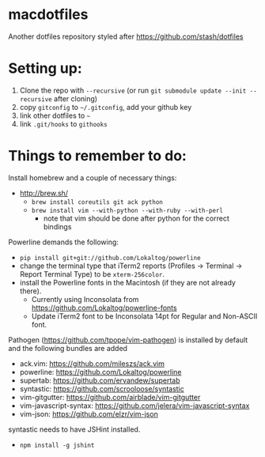 macdotfiles
===========

Another dotfiles repository styled after https://github.com/stash/dotfiles

Setting up:
===========
1. Clone the repo with `--recursive` (or run `git submodule update --init --recursive` after cloning)
2. copy `gitconfig` to `~/.gitconfig`, add your github key
3. link other dotfiles to `~`
4. link `.git/hooks` to `githooks`

Things to remember to do:
=========================

Install homebrew and a couple of necessary things:
- http://brew.sh/
  - `brew install coreutils git ack python`
  - `brew install vim --with-python --with-ruby --with-perl`
    - note that vim should be done after python for the correct bindings

Powerline demands the following:
- `pip install git+git://github.com/Lokaltog/powerline`
- change the terminal type that iTerm2 reports (Profiles -> Terminal -> Report Terminal Type) to be `xterm-256color`.
- install the Powerline fonts in the Macintosh (if they are not already there).
  - Currently using Inconsolata from https://github.com/Lokaltog/powerline-fonts
  - Update iTerm2 font to be Inconsolata 14pt for Regular and Non-ASCII font.

Pathogen (https://github.com/tpope/vim-pathogen) is installed by default and the following bundles are added
- ack.vim: https://github.com/mileszs/ack.vim
- powerline: https://github.com/Lokaltog/powerline
- supertab: https://github.com/ervandew/supertab
- syntastic: https://github.com/scrooloose/syntastic
- vim-gitgutter: https://github.com/airblade/vim-gitgutter
- vim-javascript-syntax: https://github.com/jelera/vim-javascript-syntax
- vim-json: https://github.com/elzr/vim-json

syntastic needs to have JSHint installed.
- `npm install -g jshint`
